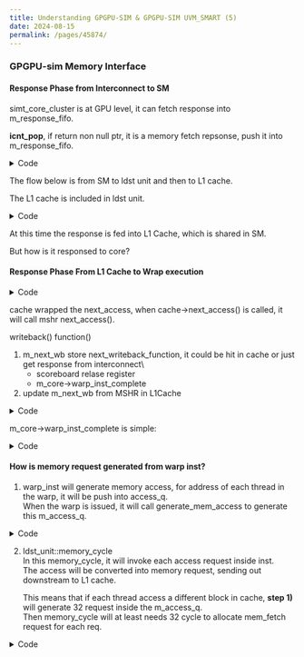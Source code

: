 ```yaml
---
title: Understanding GPGPU-SIM & GPGPU-SIM UVM_SMART (5)
date: 2024-08-15
permalink: /pages/45874/
---
```


### GPGPU-sim Memory Interface

#### Response Phase from Interconnect to SM

simt_core_cluster is at GPU level, it can fetch response into m_response_fifo.

**icnt_pop**, if return non null ptr, it is a memory fetch repsonse, push it into m_response_fifo.

<details>
  <summary>Code</summary>
	
```
// @@@@@@ shader.cc

void simt_core_cluster::icnt_cycle()
{
    // pop from upward queue (GMMU to CU) of cluster and push it to the one in core (SM/CU)
    if ( !m_gmmu_cu_queue.empty() ) {
      mem_fetch *mf = m_gmmu_cu_queue.front();
      ...
      m_core[cid]->accept_access_response(mf);
    } 
    
    // pop it from the downward queue (CU to GMMU) of the core (SM/CU) and push it to the one in cluster (TPC)
    for (unsigned i=0; i < m_config->n_simt_cores_per_cluster; i++) {
       if (!m_core[i]->empty_cu_gmmu_queue()){
          mem_fetch *mf = m_core[i]->front_cu_gmmu_queue();
          ...
          m_cu_gmmu_queue.push_front(mf);
       }
    }

    // Forward response from GPU response fifo into shader core (SM) response fifo
    if( !m_response_fifo.empty() ) {
        mem_fetch *mf = m_response_fifo.front();
        unsigned cid = m_config->sid_to_cid(mf->get_sid());
        ...
            // data response
            if( !m_core[cid]->ldst_unit_response_buffer_full() ) {
                m_response_fifo.pop_front();
                // GPU ---> SM
                m_core[cid]->accept_ldst_unit_response(mf);
            }
        }
    }

    // Accept Response from Interconnect Network
    if( m_response_fifo.size() < m_config->n_simt_ejection_buffer_size ) {
        mem_fetch *mf = (mem_fetch*) ::icnt_pop(m_cluster_id);
        if (!mf) 
            return;

        // The packet size varies depending on the type of request: 
        // - For read request and atomic request, the packet contains the data 
        // - For write-ack, the packet only has control metadata
        ...
        m_stats->m_incoming_traffic_stats->record_traffic(mf, packet_size); 
        mf->set_status(IN_CLUSTER_TO_SHADER_QUEUE,gpu_sim_cycle+gpu_tot_sim_cycle);
        ...
        // Interconnect to GPU
        m_response_fifo.push_back(mf);
        m_stats->n_mem_to_simt[m_cluster_id] += mf->get_num_flits(false);
    } 
}
```

</details>

The flow below is from SM to ldst unit and then to L1 cache.

The L1 cache is included in ldst unit.

<details>
  <summary>Code</summary>
	
```

void shader_core_ctx::accept_ldst_unit_response(mem_fetch * mf) 
{
   m_ldst_unit->fill(mf);
}

void ldst_unit::fill( mem_fetch *mf )
{
    mf->set_status(IN_SHADER_LDST_RESPONSE_FIFO,gpu_sim_cycle+gpu_tot_sim_cycle);
    m_response_fifo.push_back(mf);
}

void ldst_unit::cycle()
{
   writeback();
   ...
   if( !m_response_fifo.empty() ) {
       mem_fetch *mf = m_response_fifo.front();
       ...
    	   if( mf->get_type() == WRITE_ACK || ( m_config->gpgpu_perfect_mem && mf->get_is_write() )) {
               m_core->store_ack(mf);
               m_response_fifo.pop_front();

               if ( m_gpu->get_global_memory()->is_page_managed(mf->get_mem_access().get_addr(), mf->get_mem_access().get_size()) ) {
                    m_gpu->getGmmu()->reserve_pages_remove(mf->get_mem_access().get_addr(), mf->get_mem_access().get_uid());
               }
               ...
           } else {
              ...
              if (m_L1D->fill_port_free()) {
                   m_L1D->fill(mf,gpu_sim_cycle+gpu_tot_sim_cycle);
                   m_response_fifo.pop_front();
              }
           }
       }
   }
```

</details>

At this time the response is fed into L1 Cache, which is shared in SM.

But how is it responsed to core?

#### Response Phase From L1 Cache to Wrap execution

<details>
  <summary>Code</summary>
	
```
/// @@@@@@ gpu-cache.cc
/// Interface for response from lower memory level (model bandwidth restictions in caller)
void baseline_cache::fill(mem_fetch *mf, unsigned time){
    ...
    if ( m_config.m_alloc_policy == ON_MISS )
        m_tag_array->fill(e->second.m_cache_index,time);
    else if ( m_config.m_alloc_policy == ON_FILL )
        m_tag_array->fill(e->second.m_block_addr,time);

    m_mshrs.mark_ready(e->second.m_block_addr, has_atomic);
    ...
}

/// Accept a new cache fill response: mark entry ready for processing
void mshr_table::mark_ready( new_addr_type block_addr, bool &has_atomic ){
    ...
    m_current_response.push_back( block_addr );
    ...
}

/// Returns next ready access
mem_fetch *mshr_table::next_access(){
    ...
    new_addr_type block_addr = m_current_response.front();
    ...
    mem_fetch *result = m_data[block_addr].m_list.front();
    return result;
}
```

</details>

cache wrapped the next_access, when cache->next_access() is called, it will call mshr next_access().


writeback() function()
1. m_next_wb store next_writeback_function, it could be hit in cache or just get response from interconnect\
   - scoreboard relase register
   - m_core->warp_inst_complete
2. update m_next_wb from MSHR in L1Cache

<details>
  <summary>Code</summary>
	
```
void ldst_unit::writeback()
{
    // process next instruction that is going to writeback
    if( !m_next_wb.empty() ) {
        if( m_operand_collector->writeback(m_next_wb) ) {
            bool insn_completed = false; 
            for( unsigned r=0; r < 4; r++ ) {
                if( m_next_wb.out[r] > 0 ) {
		    ...
		    else { // shared 
                        m_scoreboard->releaseRegister( m_next_wb.warp_id(), m_next_wb.out[r] );
                        insn_completed = true; 
                    }
                }
            }
            if( insn_completed ) {
                m_core->warp_inst_complete(m_next_wb);
            }
            m_next_wb.clear();
            m_last_inst_gpu_sim_cycle = gpu_sim_cycle;
            m_last_inst_gpu_tot_sim_cycle = gpu_tot_sim_cycle;
        }
    }


    for( unsigned c = 0; m_next_wb.empty() && (c < m_num_writeback_clients); c++ ) {
        case 4: 
            if( m_L1D && m_L1D->access_ready() ) {
                mem_fetch *mf = m_L1D->next_access();
                m_next_wb = mf->get_inst();

                if ( m_gpu->get_global_memory()->is_page_managed(mf->get_mem_access().get_addr(), mf->get_mem_access().get_size()) ) { 
                    m_gpu->getGmmu()->reserve_pages_remove(mf->get_mem_access().get_addr(), mf->get_mem_access().get_uid());
                }
		 
                delete mf;
                serviced_client = next_client; 
            }
    }
}
```

</details>

m_core->warp_inst_complete is simple:

<details>
  <summary>Code</summary>
	
```
void shader_core_ctx::warp_inst_complete(const warp_inst_t &inst)
{
  ...
  m_gpu->gpu_sim_insn += inst.active_count();
  inst.completed(gpu_tot_sim_cycle + gpu_sim_cycle);
  ...
}
```

</details>

#### How is memory request generated from warp inst?
1. warp_inst will generate memory access, for address of each thread in the warp, it will be push into access_q.\
   When the warp is issued, it will call generate_mem_access to generate this m_access_q.

<details>
  <summary>Code</summary>
	
```
// @@@@@@ abstract_hardware_mode.cc
void warp_inst_t::generate_mem_accesses()
{
    if( cache_block_size ) {
	...
        for( unsigned thread=0; thread < m_config->warp_size; thread++ ) {
            new_addr_type addr = m_per_scalar_thread[thread].memreqaddr[0];
            unsigned block_address = line_size_based_tag_func(addr,cache_block_size);
            accesses[block_address].set(thread);
        }
        for( a=accesses.begin(); a != accesses.end(); ++a ) 
            m_accessq.push_back( mem_access_t(access_type,a->first,cache_block_size,is_write,a->second,byte_mask) );
}

// The above function is called by:
void shader_core_ctx::func_exec_inst( warp_inst_t &inst )
{
    execute_warp_inst_t(inst);
    if( inst.is_load() || inst.is_store() )
        inst.generate_mem_accesses();
}

void shader_core_ctx::issue_warp( register_set& pipe_reg_set, const warp_inst_t* next_inst, const active_mask_t &active_mask, unsigned warp_id )
{
    warp_inst_t** pipe_reg = pipe_reg_set.get_free();
    ...
    m_warp[warp_id].ibuffer_free();
    ...
    **pipe_reg = *next_inst; // static instruction information
    (*pipe_reg)->issue( active_mask, warp_id, gpu_tot_sim_cycle + gpu_sim_cycle, m_warp[warp_id].get_dynamic_warp_id() ); // dynamic instruction information
    m_stats->shader_cycle_distro[2+(*pipe_reg)->active_count()]++;
    func_exec_inst( **pipe_reg );
    ...
    updateSIMTStack(warp_id,*pipe_reg);
    m_scoreboard->reserveRegisters(*pipe_reg);
    m_warp[warp_id].set_next_pc(next_inst->pc + next_inst->isize);
}
```  

</details>

2. ldst_unit::memory_cycle\
   In this memory_cycle, it will invoke each access request inside inst.\
   The access will be converted into memory request, sending out downstream to L1 cache.

   This means that if each thread access a different block in cache, **step 1)** will generate 32 request inside the m_access_q.\
   Then memory_cycle will at least needs 32 cycle to allocate mem_fetch request for each req.

<details>
  <summary>Code</summary>
	
```
// shader.cc
bool ldst_unit::memory_cycle( warp_inst_t &inst, mem_stage_stall_type &stall_reason, mem_stage_access_type &access_type )
{
   if ( !inst.accessq_empty() ) {
       	const mem_access_t &access = inst.accessq_front();
        if( bypassL1D ) {
           // bypass L1 cache
           unsigned control_size = inst.is_store() ? WRITE_PACKET_SIZE : READ_PACKET_SIZE;
           unsigned size = access.get_size() + control_size;
           if( m_icnt->full(size, inst.is_store() || inst.isatomic()) ) {
               stall_cond = ICNT_RC_FAIL;
           } else {
               mem_fetch *mf = m_mf_allocator->alloc(inst,access);
               m_icnt->push(mf);

	       inst.accessq_pop_front();
               //inst.clear_active( access.get_warp_mask() );
               if( inst.is_load() ) { 
                  for( unsigned r=0; r < 4; r++) 
                      if(inst.out[r] > 0) 
                          assert( m_pending_writes[inst.warp_id()][inst.out[r]] > 0 );
               } else if( inst.is_store() ) 
                  m_core->inc_store_req( inst.warp_id() );
           }
       } else {
           stall_cond = process_memory_access_queue(m_L1D,inst);
       }
   }
}

mem_stage_stall_type ldst_unit::process_memory_access_queue( cache_t *cache, warp_inst_t &inst )
{
    ...
    mem_fetch *mf = m_mf_allocator->alloc(inst,inst.accessq_front());
    enum cache_request_status status = cache->access(mf->get_addr(),mf,gpu_sim_cycle+gpu_tot_sim_cycle,events);
    return process_cache_access( cache, mf->get_addr(), inst, events, mf, status );
}

mem_fetch *alloc( new_addr_type addr, mem_access_type type, unsigned size, bool wr ) const 
{
    mem_access_t access( type, addr, size, wr );
    mem_fetch *mf = new mem_fetch( access, 
    		       NULL,
    		       wr?WRITE_PACKET_SIZE:READ_PACKET_SIZE, 
    		       -1, 
    		       m_core_id, 
    		       m_cluster_id,
    		       m_memory_config );
    	return mf;
}

```

</details>
